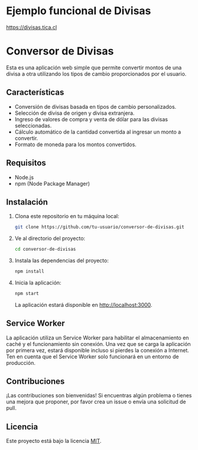 # Ejemplo funcional de Divisas
https://divisas.tica.cl

# Conversor de Divisas

Esta es una aplicación web simple que permite convertir montos de una divisa a otra utilizando los tipos de cambio proporcionados por el usuario.

## Características

- Conversión de divisas basada en tipos de cambio personalizados.
- Selección de divisa de origen y divisa extranjera.
- Ingreso de valores de compra y venta de dólar para las divisas seleccionadas.
- Cálculo automático de la cantidad convertida al ingresar un monto a convertir.
- Formato de moneda para los montos convertidos.

## Requisitos

- Node.js
- npm (Node Package Manager)

## Instalación

1. Clona este repositorio en tu máquina local:

   ```bash
   git clone https://github.com/tu-usuario/conversor-de-divisas.git
   ```

2. Ve al directorio del proyecto:

   ```bash
   cd conversor-de-divisas
   ```

3. Instala las dependencias del proyecto:

   ```bash
   npm install
   ```

4. Inicia la aplicación:

   ```bash
   npm start
   ```

   La aplicación estará disponible en [http://localhost:3000](http://localhost:3000).

## Service Worker

La aplicación utiliza un Service Worker para habilitar el almacenamiento en caché y el funcionamiento sin conexión. Una vez que se carga la aplicación por primera vez, estará disponible incluso si pierdes la conexión a Internet. Ten en cuenta que el Service Worker solo funcionará en un entorno de producción.

## Contribuciones

¡Las contribuciones son bienvenidas! Si encuentras algún problema o tienes una mejora que proponer, por favor crea un issue o envía una solicitud de pull.

## Licencia

Este proyecto está bajo la licencia [MIT](LICENSE).
